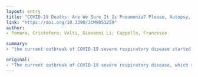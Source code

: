 ```yaml
---
layout: entry
title: "COVID-19 Deaths: Are We Sure It Is Pneumonia? Please, Autopsy, Autopsy, Autopsy!"
link: "https://doi.org/10.3390/JCM9051259"
author:
- Pomara, Cristoforo; Volti, Giovanni Li; Cappello, Francesco

summary:
- "the current outbreak of COVID-19 severe respiratory disease started in Wuhan, China. It is a major threat to public health that requires surveillance, prompt diagnosis, and research efforts to understand this emergent pathogen. Autopsy remains the gold standard to determine why and how death happens. Selective approaches to postmortem diagnosis can also be useful in the control of disease outbreaks."

original:
- "The current outbreak of COVID-19 severe respiratory disease, which started in Wuhan, China, is an ongoing challenge, and a major threat to public health that requires surveillance, prompt diagnosis, and research efforts to understand this emergent pathogen and to develop an effective response. Due to the scientific community&rsquo;s efforts, there is an increasing body of published studies describing the virus&rsquo; biology, its transmission and diagnosis, its clinical features, its radiological findings, and the development of candidate therapeutics and vaccines. Despite the decline in postmortem examination rate, autopsy remains the gold standard to determine why and how death happens. Defining the pathophysiology of death is not only limited to forensic considerations; it may also provide useful clinical and epidemiologic insights. Selective approaches to postmortem diagnosis, such as limited postmortem sampling over full autopsy, can also be useful in the control of disease outbreaks and provide valuable knowledge for managing appropriate control measures. In this scenario, we strongly recommend performing full autopsies on patients who died with suspected or confirmed COVID-19 infection, particularly in the presence of several comorbidities. Only by working with a complete set of histological samples obtained through autopsy can one ascertain the exact cause(s) of death, optimize clinical management, and assist clinicians in pointing out a timely and effective treatment to reduce mortality. Death can teach us not only about the disease, it might also help with its prevention and, above all, treatment."
---
```


